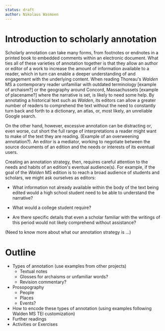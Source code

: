 ```yaml
---
status: draft
author: Nikolaus Wasmoen
---
```


# Introduction to scholarly annotation

Scholarly annotation can take many forms, from footnotes or endnotes in a printed book to embedded comments within an electronic document. What ties all of these varieties of annotation together is that they allow an author or editor of a work to increase the amount of information available to a reader, which in turn can enable a deeper understanding of and engagement with the underlying content. When reading Thoreau's *Walden* MS a contemporary reader unfamiliar with outdated terminology [example of archaism?] or the geography around Concord, Massachussets [example of placename?] where the narrative is set, is likely to need some help. By annotating a historical text such as *Walden*, its editors can allow a greater number of readers to comprehend the text without the need to constantly turn back and forth to a dictionary, an atlas, or, most likely, an unreliable Google search.

On the other hand, however, excessive annotation can be distracting or, even worse, cut short the full range of interpretations a reader might want to make of the text they are reading. (Example of an overweening annotation?). An editor is a mediator, working to negotiate between the source documents of an edition and the needs or interests of its eventual users.

Creating an annotation strategy, then, requires careful attention to the needs and habits of an edition's eventual audience(s). For example, if the goal of the *Walden* MS edition is to reach a broad audience of students and scholars, we might ask ourselves as editors:

- What information not already available within the body of the text being edited would a high school student need to be able to understand the narrative?

- What would a college student require?

- Are there specific details that even a scholar familiar with the writings of this period would not likely comprehend without assistance?

(Need to know more about what our annotation strategy is ...)

# Outline

- Types of annotation (use examples from other projects)
    - Textual notes
    - Glosses for archaisms or unfamiliar words?
    - Revision commentary?
- Prosopography
    - People
    - Places
    - Events?
- How to encode these types of annotation (using examples following Walden MS TEI customization)
- Further readings
- Activities or Exercises